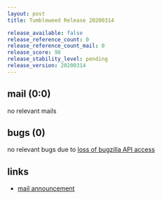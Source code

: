 ```yaml
---
layout: post
title: Tumbleweed Release 20200314

release_available: false
release_reference_count: 0
release_reference_count_mail: 0
release_score: 98
release_stability_level: pending
release_version: 20200314
---
```


## mail (0:0)

no relevant mails

## bugs (0)

<!--more-->

no relevant bugs due to [loss of bugzilla API access](https://bugzilla.opensuse.org/show_bug.cgi?id=1157722)



## links

- [mail announcement](https://lists.opensuse.org/opensuse-factory/2020-03/msg00175.html)
